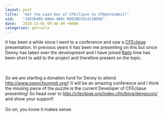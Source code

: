 ```yaml
---
layout: post
title:  "Get the Lead Dev of CFEclipse to CFOpenSummit!"
uid:	"16E3D489-8A6A-4B9C-BD02BECD1413BD86"
date:   2010-12-01 09:48 AM +0000
categories: getrailo
---
```

It has been a while since I went to a conference and saw a <a href="http://cfeclipse.org/">CFEclipse</a> presentation. In previous years it has been me presenting on this but since Denny has taken over the development and I have joined <a href="http://www.getrailo.com">Railo</a> time has been short to add to the project and therefore present on the topic. 

<br>
<br>
So we are starting a donation fund for Denny to attend <a href="http://www.opencfsummit.org/">http://www.opencfsummit.org/</a>! It will be an amazing conference and I think the missing piece of the puzzle is the current Developer of CFEclipse presenting! So head over to <a href="http://cfeclipse.org/index.cfm/blog/dengocon/">http://cfeclipse.org/index.cfm/blog/dengocon/</a> and show your support!
<br><br>
Go on, you know it makes sense.